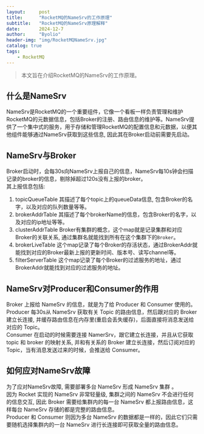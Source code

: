 ```yaml
---
layout:     post
title:      "RocketMQ的NameSrv的工作原理"
subtitle:   "RocketMQ的NameSrv原理解释"
date:       2024-12-7
author:     "Byolio"
header-img: "img/RocketMQNameSrv.jpg"
catalog: true
tags:
    - RocketMQ
---
```

> 本文旨在介绍RocketMQ的NameSrv的工作原理。

## 什么是NameSrv
NameSrv是RocketMQ的一个重要组件，它像一个看板一样负责管理和维护RocketMQ的元数据信息，包括Broker的注册、路由信息的维护等。NameSrv提供了一个集中式的服务，用于存储和管理RocketMQ的配置信息和元数据，以便其他组件能够通过NameSrv获取到这些信息, 因此其在Broker启动前需要先启动。

## NameSrv与Broker
Broker启动时，会每30s向NameSrv上报自己的信息，NameSrv每10s钟会扫描记录的broker的信息，剔除掉超过120s没有上报的broker。 \
其上报信息包括:
1. topicQueueTable
其描述了每个topic上的queueData信息,  包含Broker的名字，以及对应的队列数量等等。
2. brokerAddrTable
其描述了每个brokerName的信息，包含Broker的名字，以及对应的ip地址等等。
3. clusterAddrTable
Broker有集群的概念，这个map就是记录集群和对应Broker的关联关系, 通过集群名就能找到所有在这个集群下的`Broker`。
4. brokerLiveTable
这个map记录了每个Broker的存活状态，通过BrokerAddr就能找到对应的Broker最新上报的更新时间、版本号、读写channel等。
5. filterServerTable
这个map记录了每个Broker的过滤服务的地址，通过BrokerAddr就能找到对应的过滤服务的地址。

## NameSrv对Producer和Consumer的作用
Broker 上报给 NameSrv 的信息，就是为了给 Producer 和 Consumer 使用的。\
Producer 每30s从 NameSrv 获取有关 Topic 的路由信息，然后跟对应的 Broker 建立长连接, 并缓存路由信息在内存里(重启会丢失缓存)，后面直接将消息发送给对应的 Topic。\
Consumer 在启动的时候需要连接 NamerSrv，跟它建立长连接，并且从它获取 topic 和 broker 的映射关系, 并和有关系的 Broker 建立长连接，然后订阅对应的 Topic，当有消息发送过来的时候，会推送给 Consumer。

## 如何应对NameSrv故障
为了应对NameSrv故障, 需要部署多台 NameSrv 形成 NameSrv 集群 。 \
因为 Rocket 实现的 NameSrv 非常轻量级, 集群之间的 NameSrv 不会进行任何的信息交互, 因此 Broker 需要给集群内的每一台 NameSrv 都上报路由信息，这样每台 NameSrv 存储的都是完整的路由信息。 \
Producer 和 Consumer 则因为多台 NameSrv 的数据都是一样的，因此它们只需要随机选择集群内的一台 NameSrv 进行长连接即可获取全量的路由信息。
